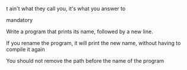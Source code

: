 t ain't what they call you, it's what you answer to

mandatory

Write a program that prints its name, followed by a new line.



If you rename the program, it will print the new name, without having to compile it again

You should not remove the path before the name of the program
